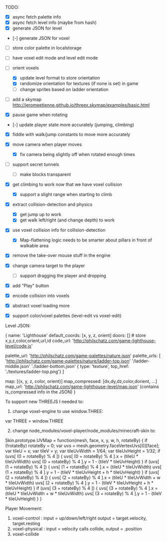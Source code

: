 TODO:

- [x] async fetch palette info
- [x] async fetch level info (maybe from hash)
- [x] generate JSON for level
- [-] generate JSON for voxel
- [ ] store color palette in localstorage
- [ ] have voxel edit mode and level edit mode
- [ ] orient voxels
  - [x] update level format to store orientation
  - [x] randomize orientation for textures (if none is set) in game
  - [ ] change sprites based on ladder orientation
- [ ] add a skymap http://jeromeetienne.github.io/threex.skymap/examples/basic.html

- [x] pause game when rotating
- [-] update player state more accurately (jumping, climbing)
- [x] fiddle with walk/jump constants to move more accurately
- [x] move camera when player moves
  - [x] fix camera being slightly off when rotated enough times
- [ ] support secret tunnels
  - [ ] make blocks transparent
- [x] get climbing to work now that we have voxel collision
  - [x] support a slight range when starting to climb
- [x] extract collision-detection and physics
  - [x] get jump up to work
  - [x] get walk left/right (and change depth) to work
- [x] use voxel collision info for collision-detection
  - [x] Map-flattening logic needs to be smarter about pillars in front of walkable area
- [x] remove the take-over mouse stuff in the engine
- [x] change camera target to the player
  - [ ] support dragging the player and dropping
- [x] add "Play" button
- [x] encode collision into voxels
- [x] abstract voxel loading more
- [x] support color/voxel palettes (level-edit vs voxel-edit)



Level JSON:

{
  name: 'Lighthouse'
  default_coords: [x, y, z, orient]
  doors: [] # store x,y,z,color,orient,url,id
  code_url: 'http://philschatz.com/game-lighthouse-level/code.js'

  palette_url: 'http://philschatz.com/game-palettes/nature.json'
  palette_urls: [
    'http://philschatz.com/game-palettes/nature/ladder-top.json'
    '/ladder-middle.json'
    './ladder-bottom.json'
    { type: 'texture', top_href: './textures/ladder-top.png'}
  ]

  map: [{x, y, z, color, orient}]
  map_compressed: [dx,dy,dz,color,dorient, ...]
  map_url: 'http://philschatz.com/game-lighthouse-level/map.json' (contains is_compressed info in the JSON)
}



To support new THREEJS I needed to:

1. change voxel-engine to use window.THREE:

var THREE = window.THREE

2. change node_modules/voxel-player/node_modules/minecraft-skin to:

Skin.prototype.UVMap = function(mesh, face, x, y, w, h, rotateBy) {
  if (!rotateBy) rotateBy = 0;
  var uvs = mesh.geometry.faceVertexUvs[0][face];
  var tileU = x;
  var tileV = y;
  var tileUvWidth = 1/64;
  var tileUvHeight = 1/32;
  if (uvs[ (0 + rotateBy) % 4 ]) {
    uvs[ (0 + rotateBy) % 4 ].x = (tileU * tileUvWidth)
    uvs[ (0 + rotateBy) % 4 ].y = 1 - (tileV * tileUvHeight)
  }
  if (uvs[ (1 + rotateBy) % 4 ]) {
    uvs[ (1 + rotateBy) % 4 ].x = (tileU * tileUvWidth)
    uvs[ (1 + rotateBy) % 4 ].y = 1 - (tileV * tileUvHeight + h * tileUvHeight)
  }
  if (uvs[ (2 + rotateBy) % 4 ]) {
    uvs[ (2 + rotateBy) % 4 ].x = (tileU * tileUvWidth + w * tileUvWidth)
    uvs[ (2 + rotateBy) % 4 ].y = 1 - (tileV * tileUvHeight + h * tileUvHeight)
  }
  if (uvs[ (3 + rotateBy) % 4 ]) {
    uvs[ (3 + rotateBy) % 4 ].x = (tileU * tileUvWidth + w * tileUvWidth)
    uvs[ (3 + rotateBy) % 4 ].y = 1 - (tileV * tileUvHeight)
  }
}




Player Movement:

1. voxel-control : input = up/down/left/right   output = target.velocity, target.resting
2. voxel-physical : input = velocity   calls collide, output = .position
3. voxel-collide
